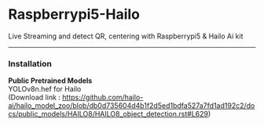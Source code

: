 # Raspberrypi5-Hailo
Live Streaming and detect QR, centering with Raspberrypi5 &amp; Hailo Ai kit

---
### Installation
<b>Public Pretrained Models</b>
<br>
YOLOv8n.hef for Hailo
<br>
(Download link : https://github.com/hailo-ai/hailo_model_zoo/blob/db0d735604d4b1f2d5ed1bdfa527a7fd1ad192c2/docs/public_models/HAILO8/HAILO8_object_detection.rst#L629)
